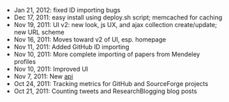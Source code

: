* Jan 21, 2012: fixed ID importing bugs
* Dec 17, 2011: easy install using deploy.sh script; memcached for caching
* Nov 19, 2011: UI v2: new look, js UX, and ajax collection create/update; new URL scheme 
* Nov 16, 2011: Moves toward v2 of UI, esp. homepage
* Nov 11, 2011: Added GitHub ID importing
* Nov 10, 2011: More complete importing of papers from Mendeley profiles
* Nov 10, 2011: Improved UI
* Nov  7, 2011: New [api](http://total-impact.org/about.php#api)
* Oct 24, 2011: Tracking metrics for GitHub and SourceForge projects
* Oct 21, 2011: Counting tweets and ResearchBlogging blog posts
